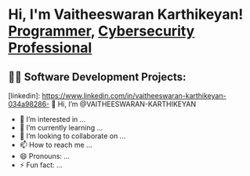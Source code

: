 <h1>Hi, I'm Vaitheeswaran Karthikeyan! <br/><a href="https://github.com/VAITHEESWARAN-KARTHIKEYAN">Programmer</a>, <a href="https://www.linkedin.com/in/vaitheeswaran-karthikeyan-034a98286/">Cybersecurity Professional</a> 

<h2>👨‍💻 Software Development Projects:</h2>




[instagram]: https://www.instagram.com/the_wandering_zen/
[linkedin]: https://www.linkedin.com/in/vaitheeswaran-karthikeyan-034a98286- 👋 Hi, I’m @VAITHEESWARAN-KARTHIKEYAN
- 👀 I’m interested in ...
- 🌱 I’m currently learning ...
- 💞️ I’m looking to collaborate on ...
- 📫 How to reach me ...
- 😄 Pronouns: ...
- ⚡ Fun fact: ...

<!---
VAITHEESWARAN-KARTHIKEYAN/VAITHEESWARAN-KARTHIKEYAN is a ✨ special ✨ repository because its `README.md` (this file) appears on your GitHub profile.
You can click the Preview link to take a look at your changes.
--->
